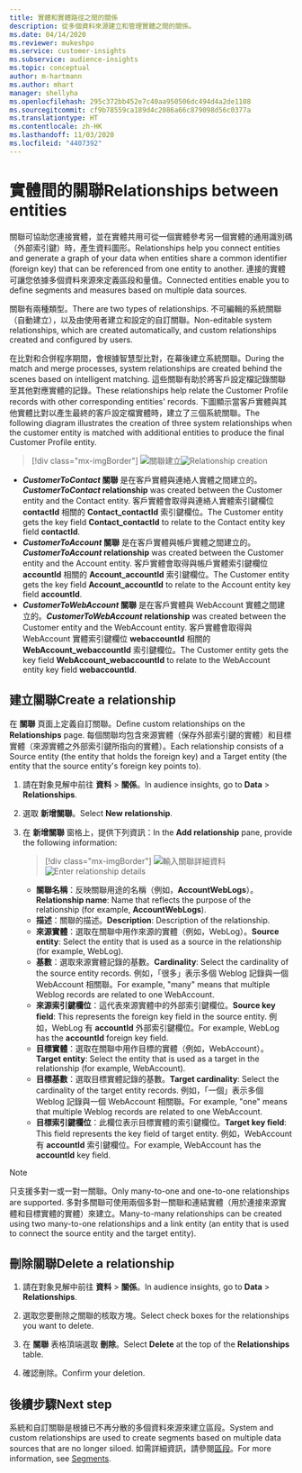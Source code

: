 ```yaml
---
title: 實體和實體路徑之間的關係
description: 從多個資料來源建立和管理實體之間的關係。
ms.date: 04/14/2020
ms.reviewer: mukeshpo
ms.service: customer-insights
ms.subservice: audience-insights
ms.topic: conceptual
author: m-hartmann
ms.author: mhart
manager: shellyha
ms.openlocfilehash: 295c372bb452e7c40aa950506dc494d4a2de1108
ms.sourcegitcommit: cf9b78559ca189d4c2086a66c879098d56c0377a
ms.translationtype: HT
ms.contentlocale: zh-HK
ms.lasthandoff: 11/03/2020
ms.locfileid: "4407392"
---
```

# <a name="relationships-between-entities"></a><span data-ttu-id="6937d-103">實體間的關聯</span><span class="sxs-lookup"><span data-stu-id="6937d-103">Relationships between entities</span></span>

<span data-ttu-id="6937d-104">關聯可協助您連接實體，並在實體共用可從一個實體參考另一個實體的通用識別碼（外部索引鍵）時，產生資料圖形。</span><span class="sxs-lookup"><span data-stu-id="6937d-104">Relationships help you connect entities and generate a graph of your data when entities share a common identifier (foreign key) that can be referenced from one entity to another.</span></span> <span data-ttu-id="6937d-105">連接的實體可讓您依據多個資料來源來定義區段和量值。</span><span class="sxs-lookup"><span data-stu-id="6937d-105">Connected entities enable you to define segments and measures based on multiple data sources.</span></span>

<span data-ttu-id="6937d-106">關聯有兩種類型。</span><span class="sxs-lookup"><span data-stu-id="6937d-106">There are two types of relationships.</span></span> <span data-ttu-id="6937d-107">不可編輯的系統關聯（自動建立），以及由使用者建立和設定的自訂關聯。</span><span class="sxs-lookup"><span data-stu-id="6937d-107">Non-editable system relationships, which are created automatically, and custom relationships created and configured by users.</span></span>

<span data-ttu-id="6937d-108">在比對和合併程序期間，會根據智慧型比對，在幕後建立系統關聯。</span><span class="sxs-lookup"><span data-stu-id="6937d-108">During the match and merge processes, system relationships are created behind the scenes based on intelligent matching.</span></span> <span data-ttu-id="6937d-109">這些關聯有助於將客戶設定檔記錄關聯至其他對應實體的記錄。</span><span class="sxs-lookup"><span data-stu-id="6937d-109">These relationships help relate the Customer Profile records with other corresponding entities' records.</span></span> <span data-ttu-id="6937d-110">下圖顯示當客戶實體與其他實體比對以產生最終的客戶設定檔實體時，建立了三個系統關聯。</span><span class="sxs-lookup"><span data-stu-id="6937d-110">The following diagram illustrates the creation of three system relationships when the customer entity is matched with additional entities to produce the final Customer Profile entity.</span></span>

> [!div class="mx-imgBorder"]
> <span data-ttu-id="6937d-111">![關聯建立](media/relationships-entities-merge.png "關聯建立")</span><span class="sxs-lookup"><span data-stu-id="6937d-111">![Relationship creation](media/relationships-entities-merge.png "Relationship creation")</span></span>

- <span data-ttu-id="6937d-112">***CustomerToContact* 關聯** 是在客戶實體與連絡人實體之間建立的。</span><span class="sxs-lookup"><span data-stu-id="6937d-112">***CustomerToContact* relationship** was created between the Customer entity and the Contact entity.</span></span> <span data-ttu-id="6937d-113">客戶實體會取得與連絡人實體索引鍵欄位 **contactId** 相關的 **Contact_contactId** 索引鍵欄位。</span><span class="sxs-lookup"><span data-stu-id="6937d-113">The Customer entity gets the key field **Contact_contactId** to relate to the Contact entity key field **contactId**.</span></span>
- <span data-ttu-id="6937d-114">**_CustomerToAccount_ 關聯** 是在客戶實體與帳戶實體之間建立的。</span><span class="sxs-lookup"><span data-stu-id="6937d-114">**_CustomerToAccount_ relationship** was created between the Customer entity and the Account entity.</span></span> <span data-ttu-id="6937d-115">客戶實體會取得與帳戶實體索引鍵欄位 **accountId** 相關的 **Account_accountId** 索引鍵欄位。</span><span class="sxs-lookup"><span data-stu-id="6937d-115">The Customer entity gets the key field **Account_accountId** to relate to the Account entity key field **accountId**.</span></span>
- <span data-ttu-id="6937d-116">**_CustomerToWebAccount_ 關聯** 是在客戶實體與 WebAccount 實體之間建立的。</span><span class="sxs-lookup"><span data-stu-id="6937d-116">**_CustomerToWebAccount_ relationship** was created between the Customer entity and the WebAccount entity.</span></span> <span data-ttu-id="6937d-117">客戶實體會取得與 WebAccount 實體索引鍵欄位 **webaccountId** 相關的 **WebAccount_webaccountId** 索引鍵欄位。</span><span class="sxs-lookup"><span data-stu-id="6937d-117">The Customer entity gets the key field **WebAccount_webaccountId** to relate to the WebAccount entity key field **webaccountId**.</span></span>

## <a name="create-a-relationship"></a><span data-ttu-id="6937d-118">建立關聯</span><span class="sxs-lookup"><span data-stu-id="6937d-118">Create a relationship</span></span>

<span data-ttu-id="6937d-119">在 **關聯** 頁面上定義自訂關聯。</span><span class="sxs-lookup"><span data-stu-id="6937d-119">Define custom relationships on the **Relationships** page.</span></span> <span data-ttu-id="6937d-120">每個關聯均包含來源實體（保存外部索引鍵的實體）和目標實體（來源實體之外部索引鍵所指向的實體）。</span><span class="sxs-lookup"><span data-stu-id="6937d-120">Each relationship consists of a Source entity (the entity that holds the foreign key) and a Target entity (the entity that the source entity's foreign key points to).</span></span>

1. <span data-ttu-id="6937d-121">請在對象見解中前往 **資料** > **關係**。</span><span class="sxs-lookup"><span data-stu-id="6937d-121">In audience insights, go to **Data** > **Relationships**.</span></span>

2. <span data-ttu-id="6937d-122">選取 **新增關聯**。</span><span class="sxs-lookup"><span data-stu-id="6937d-122">Select **New relationship**.</span></span>

3. <span data-ttu-id="6937d-123">在 **新增關聯** 窗格上，提供下列資訊：</span><span class="sxs-lookup"><span data-stu-id="6937d-123">In the **Add relationship** pane, provide the following information:</span></span>

   > [!div class="mx-imgBorder"]
   > <span data-ttu-id="6937d-124">![輸入關聯詳細資料](media/relationships-add.png "輸入關聯詳細資料")</span><span class="sxs-lookup"><span data-stu-id="6937d-124">![Enter relationship details](media/relationships-add.png "Enter relationship details")</span></span>

   - <span data-ttu-id="6937d-125">**關聯名稱**：反映關聯用途的名稱（例如，**AccountWebLogs**）。</span><span class="sxs-lookup"><span data-stu-id="6937d-125">**Relationship name**: Name that reflects the purpose of the relationship (for example, **AccountWebLogs**).</span></span>
   - <span data-ttu-id="6937d-126">**描述**：關聯的描述。</span><span class="sxs-lookup"><span data-stu-id="6937d-126">**Description**: Description of the relationship.</span></span>
   - <span data-ttu-id="6937d-127">**來源實體**：選取在關聯中用作來源的實體（例如，WebLog）。</span><span class="sxs-lookup"><span data-stu-id="6937d-127">**Source entity**: Select the entity that is used as a source in the relationship (for example, WebLog).</span></span>
   - <span data-ttu-id="6937d-128">**基數**：選取來源實體記錄的基數。</span><span class="sxs-lookup"><span data-stu-id="6937d-128">**Cardinality**: Select the cardinality of the source entity records.</span></span> <span data-ttu-id="6937d-129">例如，「很多」表示多個 Weblog 記錄與一個 WebAccount 相關聯。</span><span class="sxs-lookup"><span data-stu-id="6937d-129">For example, "many" means that multiple Weblog records are related to one WebAccount.</span></span>
   - <span data-ttu-id="6937d-130">**來源索引鍵欄位**：這代表來源實體中的外部索引鍵欄位。</span><span class="sxs-lookup"><span data-stu-id="6937d-130">**Source key field**: This represents the foreign key field in the source entity.</span></span> <span data-ttu-id="6937d-131">例如，WebLog 有 **accountId** 外部索引鍵欄位。</span><span class="sxs-lookup"><span data-stu-id="6937d-131">For example, WebLog has the **accountId** foreign key field.</span></span>
   - <span data-ttu-id="6937d-132">**目標實體**：選取在關聯中用作目標的實體（例如，WebAccount）。</span><span class="sxs-lookup"><span data-stu-id="6937d-132">**Target entity**: Select the entity that is used as a target in the relationship (for example, WebAccount).</span></span>
   - <span data-ttu-id="6937d-133">**目標基數**：選取目標實體記錄的基數。</span><span class="sxs-lookup"><span data-stu-id="6937d-133">**Target cardinality**: Select the cardinality of the target entity records.</span></span> <span data-ttu-id="6937d-134">例如，「一個」表示多個 Weblog 記錄與一個 WebAccount 相關聯。</span><span class="sxs-lookup"><span data-stu-id="6937d-134">For example, "one" means that multiple Weblog records are related to one WebAccount.</span></span>
   - <span data-ttu-id="6937d-135">**目標索引鍵欄位**：此欄位表示目標實體的索引鍵欄位。</span><span class="sxs-lookup"><span data-stu-id="6937d-135">**Target key field**: This field represents the key field of target entity.</span></span> <span data-ttu-id="6937d-136">例如，WebAccount 有 **accountId** 索引鍵欄位。</span><span class="sxs-lookup"><span data-stu-id="6937d-136">For example, WebAccount has the **accountId** key field.</span></span>

> [!NOTE]
> <span data-ttu-id="6937d-137">只支援多對一或一對一關聯。</span><span class="sxs-lookup"><span data-stu-id="6937d-137">Only many-to-one and one-to-one relationships are supported.</span></span> <span data-ttu-id="6937d-138">多對多關聯可使用兩個多對一關聯和連結實體（用於連接來源實體和目標實體的實體）來建立。</span><span class="sxs-lookup"><span data-stu-id="6937d-138">Many-to-many relationships can be created using two many-to-one relationships and a link entity (an entity that is used to connect the source entity and the target entity).</span></span>

## <a name="delete-a-relationship"></a><span data-ttu-id="6937d-139">刪除關聯</span><span class="sxs-lookup"><span data-stu-id="6937d-139">Delete a relationship</span></span>

1. <span data-ttu-id="6937d-140">請在對象見解中前往 **資料** > **關係**。</span><span class="sxs-lookup"><span data-stu-id="6937d-140">In audience insights, go to **Data** > **Relationships**.</span></span>

2. <span data-ttu-id="6937d-141">選取您要刪除之關聯的核取方塊。</span><span class="sxs-lookup"><span data-stu-id="6937d-141">Select check boxes for the relationships you want to delete.</span></span>

3. <span data-ttu-id="6937d-142">在 **關聯** 表格頂端選取 **刪除**。</span><span class="sxs-lookup"><span data-stu-id="6937d-142">Select **Delete** at the top of the **Relationships** table.</span></span>

4. <span data-ttu-id="6937d-143">確認刪除。</span><span class="sxs-lookup"><span data-stu-id="6937d-143">Confirm your deletion.</span></span>

## <a name="next-step"></a><span data-ttu-id="6937d-144">後續步驟</span><span class="sxs-lookup"><span data-stu-id="6937d-144">Next step</span></span>

<span data-ttu-id="6937d-145">系統和自訂關聯是根據已不再分散的多個資料來源來建立區段。</span><span class="sxs-lookup"><span data-stu-id="6937d-145">System and custom relationships are used to create segments based on multiple data sources that are no longer siloed.</span></span> <span data-ttu-id="6937d-146">如需詳細資訊，請參閱[區段](segments.md)。</span><span class="sxs-lookup"><span data-stu-id="6937d-146">For more information, see [Segments](segments.md).</span></span>
